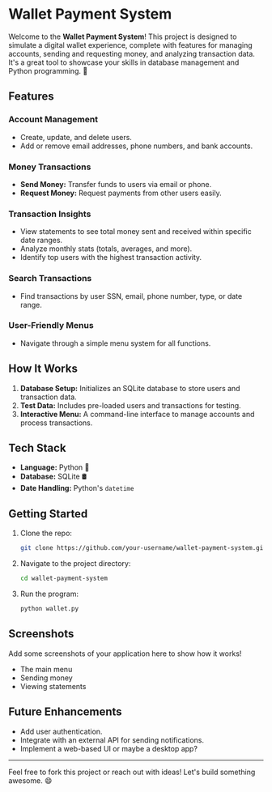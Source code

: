 # Wallet Payment System

Welcome to the **Wallet Payment System**! This project is designed to simulate a digital wallet experience, complete with features for managing accounts, sending and requesting money, and analyzing transaction data. It's a great tool to showcase your skills in database management and Python programming. 🚀

## Features

### Account Management
- Create, update, and delete users.
- Add or remove email addresses, phone numbers, and bank accounts.

### Money Transactions
- **Send Money:** Transfer funds to users via email or phone.
- **Request Money:** Request payments from other users easily.

### Transaction Insights
- View statements to see total money sent and received within specific date ranges.
- Analyze monthly stats (totals, averages, and more).
- Identify top users with the highest transaction activity.

### Search Transactions
- Find transactions by user SSN, email, phone number, type, or date range.

### User-Friendly Menus
- Navigate through a simple menu system for all functions.

## How It Works
1. **Database Setup:** Initializes an SQLite database to store users and transaction data.
2. **Test Data:** Includes pre-loaded users and transactions for testing.
3. **Interactive Menu:** A command-line interface to manage accounts and process transactions.

## Tech Stack
- **Language:** Python 🐍
- **Database:** SQLite 🛢️
- **Date Handling:** Python's `datetime`

## Getting Started

1. Clone the repo:
   ```bash
   git clone https://github.com/your-username/wallet-payment-system.git
   ```
2. Navigate to the project directory:
   ```bash
   cd wallet-payment-system
   ```
3. Run the program:
   ```bash
   python wallet.py
   ```

## Screenshots
Add some screenshots of your application here to show how it works!
- The main menu
- Sending money
- Viewing statements

## Future Enhancements
- Add user authentication.
- Integrate with an external API for sending notifications.
- Implement a web-based UI or maybe a desktop app?

---

Feel free to fork this project or reach out with ideas! Let's build something awesome. 😄

